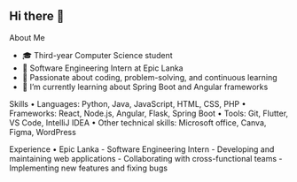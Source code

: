 ## Hi there 👋

About Me
- 🎓 Third-year Computer Science student
- 💼 Software Engineering Intern at Epic Lanka
- 🚀 Passionate about coding, problem-solving, and continuous learning
- 🌱 I’m currently learning about Spring Boot and Angular frameworks

Skills
• Languages: Python, Java, JavaScript, HTML, CSS, PHP
• Frameworks: React, Node.js, Angular, Flask, Spring Boot
• Tools: Git, Flutter, VS Code, IntelliJ IDEA
• Other technical skills: Microsoft office, Canva, Figma, WordPress

Experience
•	Epic Lanka - Software Engineering Intern
    - Developing and maintaining web applications
    - Collaborating with cross-functional teams
    - Implementing new features and fixing bugs

<!--
**yaween-desilva/yaween-desilva** is a ✨ _special_ ✨ repository because its `README.md` (this file) appears on your GitHub profile.

Here are some ideas to get you started:

- 🔭 I’m currently working on ...
- 🌱 I’m currently learning ...
- 👯 I’m looking to collaborate on ...
- 🤔 I’m looking for help with ...
- 💬 Ask me about ...
- 📫 How to reach me: ...
- 😄 Pronouns: ...
- ⚡ Fun fact: ...
-->
